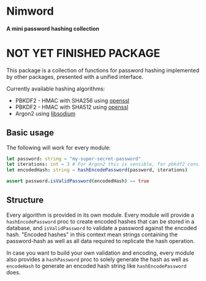 # Nimword
#### A mini password hashing collection

<h1> NOT YET FINISHED PACKAGE </h1>

This package is a collection of functions for password hashing implemented by other packages, presented with a unified interface.

Currently available hashing algorithms:
- PBKDF2 - HMAC with SHA256 using [openssl](https://nim-lang.org/docs/openssl.html)
- PBKDF2 - HMAC with SHA512 using [openssl](https://nim-lang.org/docs/openssl.html)
- Argon2 using [libsodium](https://github.com/FedericoCeratto/nim-libsodium)

## Basic usage
The following will work for every module:
```nim
let password: string = "my-super-secret-password"
let iterations: int = 3 # For Argon2 this is sensible, for pbkdf2 consider a number above 100.000
let encodedHash: string = hashEncodePassword(password, iterations)

assert password.isValidPassword(encodedHash) == true
```

## Structure
Every algorithm is provided in its own module.
Every module will provide a `hashEncodePassword` proc to create encoded hashes that can be stored in a database, and `isValidPassword` to validate a password against the encoded hash. "Encoded hashes" in this context mean strings containing the password-hash as well as all data required to replicate the hash operation.

In case you want to build your own validation and encoding, every module also provides a `hashPassword` proc to solely generate the hash as well as `encodeHash` to generate an encoded hash string like `hashEncodePassword` does.